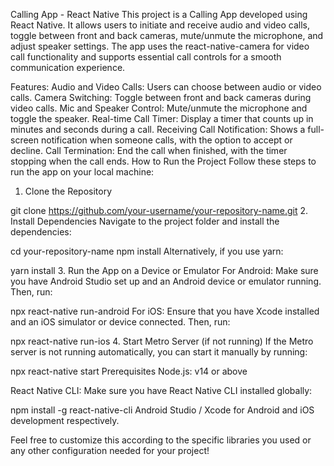 Calling App - React Native
This project is a Calling App developed using React Native. It allows users to initiate and receive audio and video calls, toggle between front and back cameras, mute/unmute the microphone, and adjust speaker settings. The app uses the react-native-camera for video call functionality and supports essential call controls for a smooth communication experience.

Features:
Audio and Video Calls: Users can choose between audio or video calls.
Camera Switching: Toggle between front and back cameras during video calls.
Mic and Speaker Control: Mute/unmute the microphone and toggle the speaker.
Real-time Call Timer: Display a timer that counts up in minutes and seconds during a call.
Receiving Call Notification: Shows a full-screen notification when someone calls, with the option to accept or decline.
Call Termination: End the call when finished, with the timer stopping when the call ends.
How to Run the Project
Follow these steps to run the app on your local machine:

1. Clone the Repository

git clone https://github.com/your-username/your-repository-name.git
2. Install Dependencies
Navigate to the project folder and install the dependencies:

cd your-repository-name
npm install
Alternatively, if you use yarn:


yarn install
3. Run the App on a Device or Emulator
For Android:
Make sure you have Android Studio set up and an Android device or emulator running. Then, run:


npx react-native run-android
For iOS:
Ensure that you have Xcode installed and an iOS simulator or device connected. Then, run:


npx react-native run-ios
4. Start Metro Server (if not running)
If the Metro server is not running automatically, you can start it manually by running:


npx react-native start
Prerequisites
Node.js: v14 or above

React Native CLI: Make sure you have React Native CLI installed globally:


npm install -g react-native-cli
Android Studio / Xcode for Android and iOS development respectively.

Feel free to customize this according to the specific libraries you used or any other configuration needed for your project!
